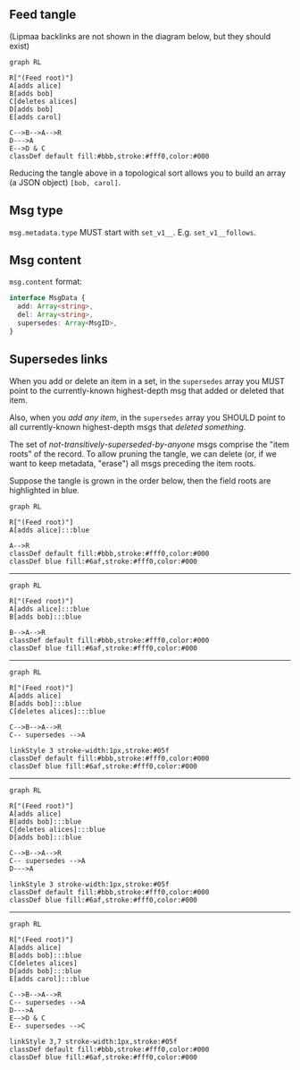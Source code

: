 ## Feed tangle

(Lipmaa backlinks are not shown in the diagram below, but they should exist)

```mermaid
graph RL

R["(Feed root)"]
A[adds alice]
B[adds bob]
C[deletes alices]
D[adds bob]
E[adds carol]

C-->B-->A-->R
D--->A
E-->D & C
classDef default fill:#bbb,stroke:#fff0,color:#000
```

Reducing the tangle above in a topological sort allows you to build an array
(a JSON object) `[bob, carol]`.

## Msg type

`msg.metadata.type` MUST start with `set_v1__`. E.g. `set_v1__follows`.

## Msg content

`msg.content` format:

```typescript
interface MsgData {
  add: Array<string>,
  del: Array<string>,
  supersedes: Array<MsgID>,
}
```

## Supersedes links

When you add or delete an item in a set, in the `supersedes` array you MUST
point to the currently-known highest-depth msg that added or deleted that item.

Also, when you *add any item*, in the `supersedes` array you SHOULD point to
all currently-known highest-depth msgs that *deleted something*.

The set of *not-transitively-superseded-by-anyone* msgs comprise the
"item roots" of the record. To allow pruning the tangle, we can delete
(or, if we want to keep metadata, "erase") all msgs preceding the item roots.

Suppose the tangle is grown in the order below, then the field roots are
highlighted in blue.

```mermaid
graph RL

R["(Feed root)"]
A[adds alice]:::blue

A-->R
classDef default fill:#bbb,stroke:#fff0,color:#000
classDef blue fill:#6af,stroke:#fff0,color:#000
```

-----

```mermaid
graph RL

R["(Feed root)"]
A[adds alice]:::blue
B[adds bob]:::blue

B-->A-->R
classDef default fill:#bbb,stroke:#fff0,color:#000
classDef blue fill:#6af,stroke:#fff0,color:#000
```

-----

```mermaid
graph RL

R["(Feed root)"]
A[adds alice]
B[adds bob]:::blue
C[deletes alices]:::blue

C-->B-->A-->R
C-- supersedes -->A

linkStyle 3 stroke-width:1px,stroke:#05f
classDef default fill:#bbb,stroke:#fff0,color:#000
classDef blue fill:#6af,stroke:#fff0,color:#000
```

-----

```mermaid
graph RL

R["(Feed root)"]
A[adds alice]
B[adds bob]:::blue
C[deletes alices]:::blue
D[adds bob]:::blue

C-->B-->A-->R
C-- supersedes -->A
D--->A

linkStyle 3 stroke-width:1px,stroke:#05f
classDef default fill:#bbb,stroke:#fff0,color:#000
classDef blue fill:#6af,stroke:#fff0,color:#000
```

-----

```mermaid
graph RL

R["(Feed root)"]
A[adds alice]
B[adds bob]:::blue
C[deletes alices]
D[adds bob]:::blue
E[adds carol]:::blue

C-->B-->A-->R
C-- supersedes -->A
D--->A
E-->D & C
E-- supersedes -->C

linkStyle 3,7 stroke-width:1px,stroke:#05f
classDef default fill:#bbb,stroke:#fff0,color:#000
classDef blue fill:#6af,stroke:#fff0,color:#000
```
